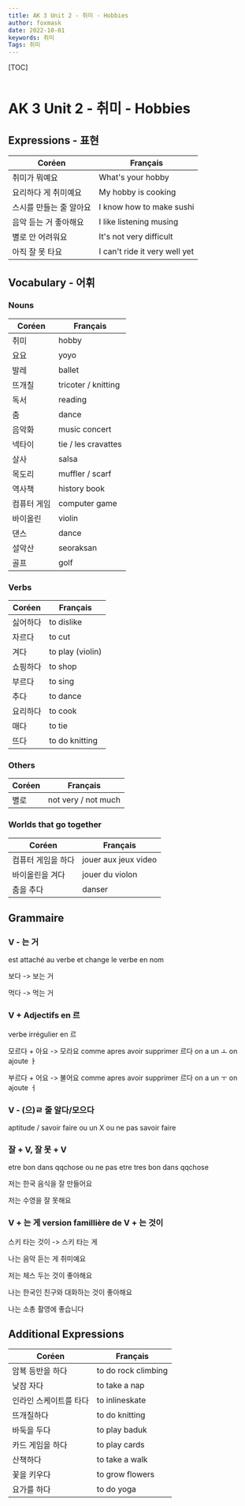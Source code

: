 ```yaml
---
title: AK 3 Unit 2 - 취미 - Hobbies
author: foxmask
date: 2022-10-01
keywords: 취미
Tags: 취미
---
```


[TOC]
```toc
```

# AK 3 Unit 2 - 취미 - Hobbies

## Expressions - 표현

| Coréen                  | Français                      |
| ----------------------- | ----------------------------- |
| 취미가 뭐예요           | What's your hobby             |
| 요리하다 게 취미예요    | My hobby is cooking           |
| 스시를 만들는 줄 알아요 | I know how to make sushi      |
| 음악 듣는 거 좋아해요   | I like listening musing       |
| 별로 안 어려워요        | It's not very difficult       |
| 아직 잘 못 타요         | I can't ride it very well yet |

## Vocabulary - 어휘

### Nouns

| Coréen      | Français            |
| ----------- | ------------------- |
| 취미        | hobby               |
| 요요        | yoyo                |
| 발레        | ballet              |
| 뜨개칠      | tricoter / knitting |
| 독서        | reading             |
| 춤          | dance               |
| 음악화      | music concert       |
| 넥타이      | tie / les cravattes |
| 살사        | salsa               |
| 목도리      | muffler / scarf     |
| 역사책      | history book        |
| 컴퓨터 게임 | computer game       |
| 바이올린    | violin              |
| 댄스        | dance               |
| 설악산      | seoraksan           |
| 골프        | golf                |

### Verbs

| Coréen   | Français         |
| -------- | ---------------- |
| 싫어하다 | to dislike       |
| 자르다   | to cut           |
| 겨다     | to play (violin) |
| 쇼핑하다 | to shop          |
| 부르다   | to sing          |
| 추다     | to dance         |
| 요리하다 | to cook          |
| 매다     | to tie           |
| 뜨다     | to do knitting   |

### Others

| Coréen | Français            |
| ------ | ------------------- |
| 별로   | not very / not much |

### Worlds that go together

| Coréen             | Français             |
| ------------------ | -------------------- |
| 컴퓨터 게임을 하다 | jouer aux jeux video |
| 바이올린을 겨다    | jouer du violon      |
| 춤을 추다          | danser               |

## Grammaire

### V - 는 거

est attaché au verbe et change le verbe en nom

보다 -> 보는 거

먹다 -> 먹는 거



### V + Adjectifs en 르

verbe irrégulier en 르

모르다 + 아요 -> 모라요  comme apres avoir supprimer 르다 on a un ㅗ on ajoute ㅏ

부르다 + 어요 -> 불어요 comme apres avoir supprimer 르다 on a un ㅜ on ajoute ㅓ



### V - (으)ㄹ 줄 알다/모으다 

aptitude / savoir faire ou un X ou ne pas savoir faire



### 잘 + V, 잘 못 + V

etre bon dans qqchose ou ne pas etre tres bon dans qqchose

저는 한국 음식을 잘 만들어요

저는 수영을 잘 못해요



### V + 는 게 version famillière de V + 는 것이

스키 타는 것이 -> 스키 타는 게

나는 음악 듣는 게 취미예요

저는 체스 두는 것이 좋아해요

나는 한국인 친구와 대화하는 것이 좋아해요

나는 소총 촬영에 좋습니다




## Additional Expressions

| Coréen                 | Français            |
| ---------------------- | ------------------- |
| 암뵥 등반을 하다       | to do rock climbing |
| 낮잠 자다              | to take a nap       |
| 인라인 스케이트를 타다 | to inlineskate      |
| 뜨개질하다             | to do knitting      |
| 바둑을 두다            | to play baduk       |
| 카드 게임을 하다       | to play cards       |
| 산책하다               | to take a walk      |
| 꽃을 키우다            | to grow flowers     |
| 요가를 하다            | to do yoga          |